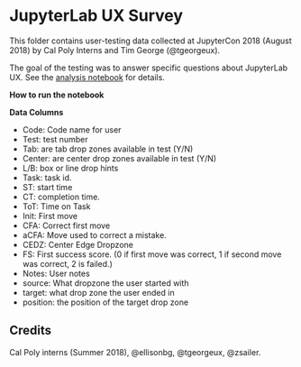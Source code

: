 # JupyterLab UX Survey

This folder contains user-testing data collected at JupyterCon 2018 (August 2018) by Cal Poly Interns and Tim George (@tgeorgeux).

The goal of the testing was to answer specific questions about JupyterLab UX. See the [analysis notebook](analysis/questions-to-answer.ipynb) for details.

**How to run the notebook**



**Data Columns**

- Code: Code name for user
- Test: test number
- Tab: are tab drop zones available in test (Y/N)
- Center: are center drop zones available in test (Y/N)
- L/B: box or line drop hints
- Task: task id.
- ST: start time
- CT: completion time.
- ToT: Time on Task
- Init: First move
- CFA: Correct first move 
- aCFA: Move used to correct a mistake.
- CEDZ: Center Edge Dropzone
- FS: First success score. (0 if first move was correct, 1 if second move was correct, 2 is failed.)
- Notes: User notes
- source: What dropzone the user started with
- target: what drop zone the user ended in
- position: the position of the target drop zone

## Credits

Cal Poly interns (Summer 2018), @ellisonbg, @tgeorgeux, @zsailer. 